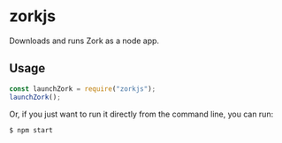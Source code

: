# zorkjs

Downloads and runs Zork as a node app.

## Usage

```js
const launchZork = require("zorkjs");
launchZork();
```

Or, if you just want to run it directly from the command line, you can run:

```bash
$ npm start
```
